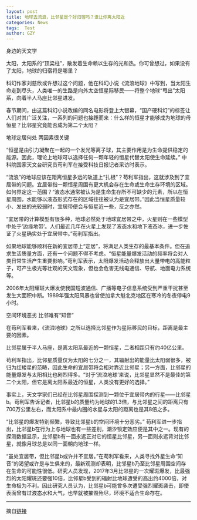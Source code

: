 ```yaml
---
layout: post
title: 地球去流浪，比邻星是个好归宿吗？谁让你离太阳近
categories: News
tags:  Test
author: GZY
---
```


身边的天文学

太阳，太阳系的“顶梁柱”，散发着生命赖以生存的光和热。你可曾想过，如果没有了太阳，地球的归宿将是哪里？

科幻作家刘慈欣或许想过这个问题，他在科幻小说《流浪地球》中写到，当太阳生命走到尽头，人类唯一的生路是向外太空恒星际移民――将整个地球“甩出”太阳系，向着半人马座比邻星进发。

春节期间，由这篇科幻小说改编的同名电影将登上大银幕，“国产硬科幻”的标签让人们对其广泛关注，一系列的问题也接踵而来：什么样的恒星才能够成为地球的母恒星？比邻星究竟能否成为第二个太阳？

地球定居何处 两因素很关键

“恒星是由引力凝聚在一起的一个发光等离子球，其主要作用是为生命提供稳定的能源。因此，理论上地球可以选择任何一颗年轻的恒星代替太阳使生命延续。” 中科院国家天文台研究员苟利军在接受科技日报记者采访时表示。

“流浪”的地球应该在距离恒星多远的轨道上“扎根”？苟利军指出，这就涉及到了宜居带的问题。宜居带指一颗恒星周围有更大机会存在生命或生命生存环境的区域。如何界定这一范围？“液态水通常被认为是生命生存所不可缺少的元素，所以在恒星周围，水能够以液态形式存在的区域往往被认为是宜居带。”因此当恒星质量较小、发出的光较弱时，宜居带便会与恒星近一些，反之亦然。

“宜居带的计算模型有很多种，地球必然处于地球宜居带之中，火星则在一些模型中处于‘边缘地带’。人们最近几年在火星上发现了液态水和地下液态冰，进一步佐证了火星确实处于宜居带中。”苟利军指出。

如果地球能够顺利在新的宜居带上“定居”，将满足人类生存的最基本条件。但在追求生活质量方面，还有一个问题不得不考虑。“恒星能量爆发活动的频率将会对人类日常生活产生重要影响。”苟利军表示，太阳爆发活动会释放出大量带电的高能粒子，可产生极光等壮观的天文现象，但也会危害无线电通信、导航、地面电力系统等。

2006年太阳耀斑大爆发使我国短波通信、广播等电子信息系统受到严重干扰甚至发生大面积中断。1989年强太阳风暴也曾使加拿大魁北克地区在寒冷的冬夜停电9小时。

空间环境恶劣 比邻难有“知音”

在苟利军看来，《流浪地球》之所以选择比邻星作为星际移民的目标，距离是最主要的因素。

比邻星属于半人马座，是离太阳系最近的一颗恒星，二者相距只有约40亿公里。

苟利军指出，比邻星质量仅为太阳的七分之一，其辐射出的能量比太阳弱很多，被归为红矮星的范畴，因此生命的宜居带将会相对靠近比邻星；另一方面，比邻星的能量爆发与太阳相比也剧烈得多。“对于‘流浪地球’来说，比邻星显然不是最佳的第二个太阳，但它是离太阳系最近的恒星，人类没有更好的选择。”

事实上，天文学家们已经在比邻星周围探测到一颗位于宜居带内的行星――比邻星b。苟利军告诉记者，比邻星b的质量约为地球的1.3倍，与比邻星之间的距离只有700万公里左右，而太阳系中最内圈的水星与太阳的距离也是其8倍之多。

“比邻星的爆发特别频繁，导致比邻星b的空间环境十分恶劣。” 苟利军进一步指出，比邻星b在行为上与地球也有一些差别，潮汐锁定效应便是其中之一。现有的探测数据显示，比邻星b有一面永远正对它的恒星比邻星，另一面则永远背对比邻星，就像月球总是以同一面朝向地球一样。

“虽处宜居带，但比邻星b或许并不宜居。”在苟利军看来，人类寻找外星生命“知音”的渴望或许是与生俱来的，最新观测却表明，比邻星b乃至比邻星周围空间存在生命的可能性很低。研究人员发现，2017年3月比邻星的一次耀斑爆发，比最强烈的太阳耀斑还要强10倍，比邻星b受到的辐射比地球遭受的高出约4000倍，对生命极为不利。因此研究人员认为，比邻星b可能曾多次遭受强烈耀斑袭击，即使表面曾有过液态水和大气，也早就被摧毁殆尽，环境不适合生命存在。

*****

摘自[链接](http://new.qq.com/cmsn/20190131/20190131004935.html)